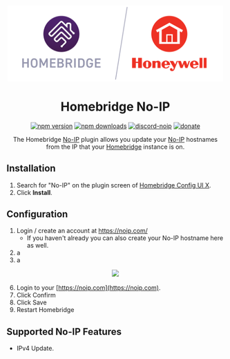 <span align="center">

<a href="https://github.com/homebridge/verified/blob/master/verified-plugins.json"><img alt="homebridge-verified" src="https://raw.githubusercontent.com/donavanbecker/homebridge-noip/master/honeywell/Homebridge_x_Honeywell.svg?sanitize=true" width="500px"></a>

# Homebridge No-IP

<a href="https://www.npmjs.com/package/homebridge-noip"><img title="npm version" src="https://badgen.net/npm/v/homebridge-noip?icon=npm&label" ></a>
<a href="https://www.npmjs.com/package/homebridge-noip"><img title="npm downloads" src="https://badgen.net/npm/dt/homebridge-noip?label=downloads" ></a>
<a href="https://discord.gg/8fpZA4S"><img title="discord-noip" src="https://badgen.net/discord/online-members/8fpZA4S?icon=discord&label=discord" ></a>
<a href="https://paypal.me/donavanbecker"><img title="donate" src="https://badgen.net/badge/donate/paypal/yellow" ></a>

<p>The Homebridge <a href="https://noip.com">No-IP</a> 
plugin allows you update your <a href="https://noip.com">No-IP</a> hostnames from the IP that your 
  <a href="https://homebridge.io">Homebridge</a> instance is on. 
</p>

</span>

## Installation

1. Search for "No-IP" on the plugin screen of [Homebridge Config UI X](https://github.com/oznu/homebridge-config-ui-x).
2. Click **Install**.

## Configuration

1. Login / create an account at https://noip.com/
    - If you haven't already you can also create your No-IP hostname here as well.
2. a
3. a

<p align="center">

<img src="https://user-images.githubusercontent.com/3979615/88920827-d5b97680-d2b0-11ea-9002-15209eebd995.png" width="600px">

</p>

6. Login to your [https://noip.com](https://noip.com).
10. Click Confirm
11. Click Save
12. Restart Homebridge

## Supported No-IP Features

- IPv4 Update.
